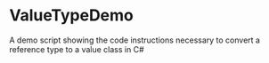# ValueTypeDemo
A demo script showing the code instructions necessary to convert a reference type to a value class in C#

